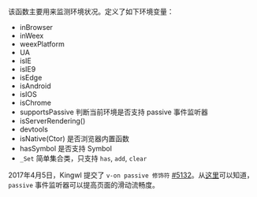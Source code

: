 该函数主要用来监测环境状况。定义了如下环境变量：

- inBrowser
- inWeex
- weexPlatform
- UA
- isIE
- isIE9
- isEdge
- isAndroid
- isIOS
- isChrome
- supportsPassive 判断当前环境是否支持 passive 事件监听器
- isServerRendering()
- devtools
- isNative(Ctor) 是否浏览器内置函数
- hasSymbol 是否支持 Symbol
- `_Set` 简单集合类，只支持 `has`, `add`, `clear`


2017年4月5日，Kingwl 提交了 `v-on passive 修饰符` [#5132](https://github.com/vuejs/vue/pull/5132)。从[这里](https://zhuanlan.zhihu.com/p/24385322)可以知道，`passive` 事件监听器可以提高页面的滑动流畅度。
